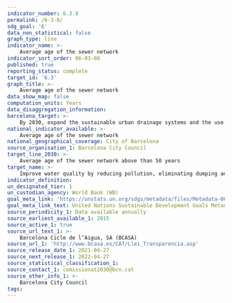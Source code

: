 ```yaml
---
indicator_number: 6.3.8
permalink: /6-3-8/
sdg_goal: '6'
data_non_statistical: false
graph_type: line
indicator_name: >-
    Average age of the sewer network
indicator_sort_order: 06-03-08
published: true
reporting_status: complete
target_id: '6.3'
graph_title: >-
    Average age of the sewer network
data_show_map: false
computation_units: Years
data_disaggregation_information: 
barcelona_target: >-
    By 2030, expand the sustainable urban drainage systems and the use of groundwater
national_indicator_available: >-
    Average age of the sewer network
national_geographical_coverage: City of Barcelona
source_organisation_1: Barcelona City Council
target_line_2030: >-
    Average age of the sewer network above than 50 years
target_name: >-
    Improve water quality by reducing pollution, eliminating dumping and minimising the release of hazardous chemicals and materials, halving the proportion of untreated wastewater and substantially increasing recycling and safe reuse worldwide
indicator_definition:
un_designated_tier: 1
un_custodian_agency: World Bank (WB)
goal_meta_link: 'https://unstats.un.org/sdgs/metadata/files/Metadata-06-03-01.pdf'
goal_meta_link_text: United Nations Sustainable Development Goals Metadata (pdf 894kB)
source_periodicity_1: Data available annually
source_earliest_available_1: 2015
source_active_1: true
source_url_text_1: >-
    Barcelona Cicle de l’Aigua, SA (BCASA)
source_url_1: 'http://www.bcasa.es/CAT/Llei_Transparencia.asp' 
source_release_date_1: 2021-04-27
source_next_release_1: 2022-04-27
source_statistical_classification_1: 
source_contact_1: comissionat2030@bcn.cat
source_other_info_1: >-
    Barcelona City Council
tags:
---
```

